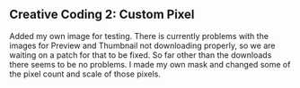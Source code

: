 ## Creative Coding 2: Custom Pixel

Added my own image for testing. There is currently problems with the images for Preview and Thumbnail not downloading properly, so we are waiting on a patch for that to be fixed. So far other than the downloads there seems to be no problems. I made my own mask and changed some of the pixel count and scale of those pixels.
